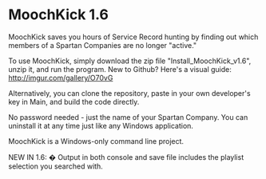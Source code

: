 # MoochKick 1.6
MoochKick saves you hours of Service Record hunting by finding out which members of a Spartan Companies are no longer "active."

To use MoochKick, simply download the zip file "Install_MoochKick_v1.6", unzip it, and run the program.
New to Github?  Here's a visual guide: http://imgur.com/gallery/O70vG

Alternatively, you can clone the repository, paste in your own developer's key in Main, and build the code directly.

No password needed - just the name of your Spartan Company.  You can uninstall it at any time just like any Windows application.

MoochKick is a Windows-only command line project.

NEW IN 1.6:
� Output in both console and save file includes the playlist selection you searched with.
